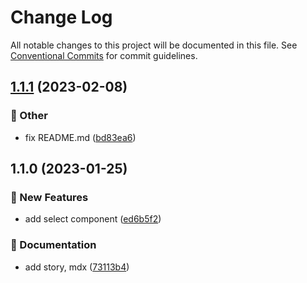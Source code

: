 # Change Log

All notable changes to this project will be documented in this file.
See [Conventional Commits](https://conventionalcommits.org) for commit guidelines.

## [1.1.1](https://github.com/over-ui/unstyled/compare/@over-ui/select@1.1.0...@over-ui/select@1.1.1) (2023-02-08)

### :mega: Other

- fix README.md ([bd83ea6](https://github.com/over-ui/unstyled/commit/bd83ea6dfc4d86bc81526afe94d39fdefe7832c7))

## 1.1.0 (2023-01-25)

### :rocket: New Features

- add select component ([ed6b5f2](https://github.com/over-ui/unstyled/commit/ed6b5f2c4ec08dc1ddb25143c19fbbdbc3c1d369))

### :memo: Documentation

- add story, mdx ([73113b4](https://github.com/over-ui/unstyled/commit/73113b4b3f9477bd4f05731fded18173b2676770))
